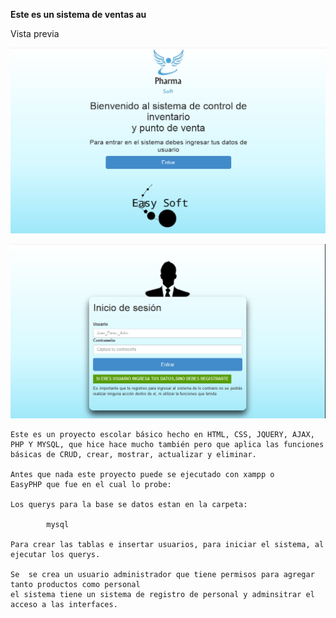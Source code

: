 **Este es un sistema de ventas au**

Vista previa 


![Vista bienvenida](https://github.com/Eduardishion/sistemaVentasEnPHP/blob/master/ima1.png)

![vista inicial](https://github.com/Eduardishion/sistemaVentasEnPHP/blob/master/ima2.png )

```
Este es un proyecto escolar básico hecho en HTML, CSS, JQUERY, AJAX, PHP Y MYSQL, que hice hace mucho también pero que aplica las funciones básicas de CRUD, crear, mostrar, actualizar y eliminar.

Antes que nada este proyecto puede se ejecutado con xampp o 
EasyPHP que fue en el cual lo probe:

Los querys para la base se datos estan en la carpeta:
    
        mysql

Para crear las tablas e insertar usuarios, para iniciar el sistema, al ejecutar los querys.

Se  se crea un usuario administrador que tiene permisos para agregar tanto productos como personal
el sistema tiene un sistema de registro de personal y adminsitrar el acceso a las interfaces.





```